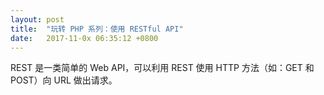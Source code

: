 ```yaml
---
layout: post
title:  "玩转 PHP 系列：使用 RESTful API"
date:   2017-11-0x 06:35:12 +0800
---
```


REST 是一类简单的 Web API，可以利用 REST 使用 HTTP 方法（如：GET 和 POST）向 URL 做出请求。